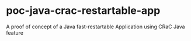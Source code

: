 # poc-java-crac-restartable-app
A proof of concept of a Java fast-restartable Application using CRaC Java feature
